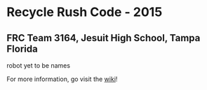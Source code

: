 # Recycle Rush Code - 2015
## FRC Team 3164, Jesuit High School, Tampa Florida

robot yet to be names

For more information, go visit the [wiki](https://github.com/stealthtigers3164/2015_FRC3164_Recycle_Rush/wiki/Home)! 
